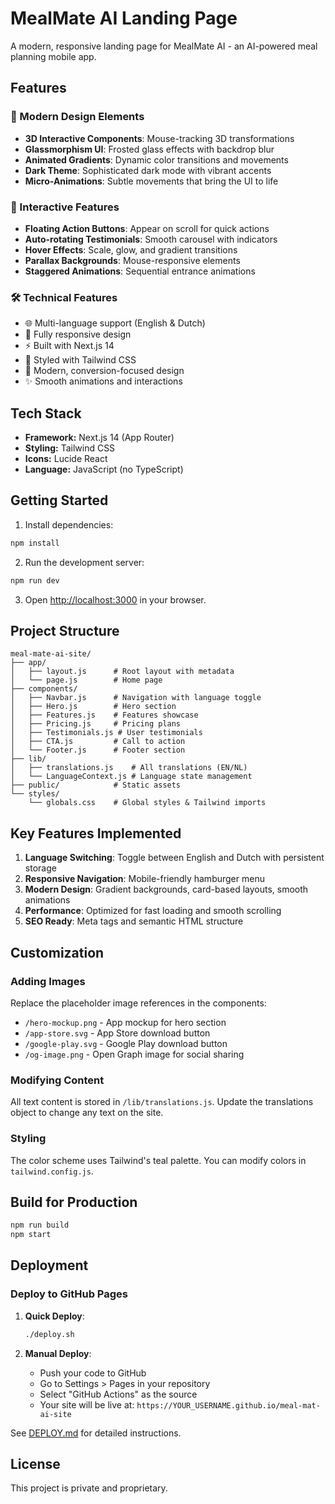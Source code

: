 # MealMate AI Landing Page

A modern, responsive landing page for MealMate AI - an AI-powered meal planning mobile app.

## Features

### 🎨 Modern Design Elements
- **3D Interactive Components**: Mouse-tracking 3D transformations
- **Glassmorphism UI**: Frosted glass effects with backdrop blur
- **Animated Gradients**: Dynamic color transitions and movements
- **Dark Theme**: Sophisticated dark mode with vibrant accents
- **Micro-Animations**: Subtle movements that bring the UI to life

### 🚀 Interactive Features
- **Floating Action Buttons**: Appear on scroll for quick actions
- **Auto-rotating Testimonials**: Smooth carousel with indicators
- **Hover Effects**: Scale, glow, and gradient transitions
- **Parallax Backgrounds**: Mouse-responsive elements
- **Staggered Animations**: Sequential entrance animations

### 🛠️ Technical Features
- 🌐 Multi-language support (English & Dutch)
- 📱 Fully responsive design
- ⚡ Built with Next.js 14
- 🎨 Styled with Tailwind CSS
- 🎯 Modern, conversion-focused design
- ✨ Smooth animations and interactions

## Tech Stack

- **Framework:** Next.js 14 (App Router)
- **Styling:** Tailwind CSS
- **Icons:** Lucide React
- **Language:** JavaScript (no TypeScript)

## Getting Started

1. Install dependencies:
```bash
npm install
```

2. Run the development server:
```bash
npm run dev
```

3. Open [http://localhost:3000](http://localhost:3000) in your browser.

## Project Structure

```
meal-mate-ai-site/
├── app/
│   ├── layout.js      # Root layout with metadata
│   └── page.js        # Home page
├── components/
│   ├── Navbar.js      # Navigation with language toggle
│   ├── Hero.js        # Hero section
│   ├── Features.js    # Features showcase
│   ├── Pricing.js     # Pricing plans
│   ├── Testimonials.js # User testimonials
│   ├── CTA.js         # Call to action
│   └── Footer.js      # Footer section
├── lib/
│   ├── translations.js    # All translations (EN/NL)
│   └── LanguageContext.js # Language state management
├── public/            # Static assets
└── styles/
    └── globals.css    # Global styles & Tailwind imports
```

## Key Features Implemented

1. **Language Switching**: Toggle between English and Dutch with persistent storage
2. **Responsive Navigation**: Mobile-friendly hamburger menu
3. **Modern Design**: Gradient backgrounds, card-based layouts, smooth animations
4. **Performance**: Optimized for fast loading and smooth scrolling
5. **SEO Ready**: Meta tags and semantic HTML structure

## Customization

### Adding Images

Replace the placeholder image references in the components:
- `/hero-mockup.png` - App mockup for hero section
- `/app-store.svg` - App Store download button
- `/google-play.svg` - Google Play download button
- `/og-image.png` - Open Graph image for social sharing

### Modifying Content

All text content is stored in `/lib/translations.js`. Update the translations object to change any text on the site.

### Styling

The color scheme uses Tailwind's teal palette. You can modify colors in `tailwind.config.js`.

## Build for Production

```bash
npm run build
npm start
```

## Deployment

### Deploy to GitHub Pages

1. **Quick Deploy**:
   ```bash
   ./deploy.sh
   ```

2. **Manual Deploy**:
   - Push your code to GitHub
   - Go to Settings > Pages in your repository
   - Select "GitHub Actions" as the source
   - Your site will be live at: `https://YOUR_USERNAME.github.io/meal-mat-ai-site`

See [DEPLOY.md](./DEPLOY.md) for detailed instructions.

## License

This project is private and proprietary.
